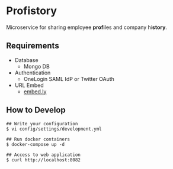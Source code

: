 # Profistory

Microservice for sharing employee **profi**les and company hi**story**.

## Requirements

* Database
    * Mongo DB
* Authentication
    * OneLogin SAML IdP or Twitter OAuth
* URL Embed
    * [embed.ly](http://embed.ly/)

## How to Develop

```
## Write your configuration
$ vi config/settings/development.yml

## Run docker containers
$ docker-compose up -d

## Access to web application
$ curl http://localhost:8082
```
